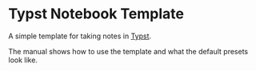 # Typst Notebook Template

A simple template for taking notes in [Typst](https://typst.app).

The manual shows how to use the template and what the default presets look like.

